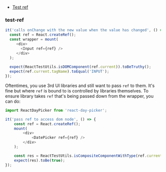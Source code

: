 
* [Test ref](#test-ref)



### test-ref

```js
it('calls onChange with the new value when the value has changed', () => {
  const ref = React.createRef();
  const wrapper = mount(
     <div>
       <Input ref={ref} />
     </div>
  );
  
  expect(ReactTestUtils.isDOMComponent(ref.current)).toBeTruthy();
  expect(ref.current.tagName).toEqual('INPUT');
});
```
Oftentimes, you use 3rd UI libraries and still want to pass `ref` to them. It's fine but where `ref` is bound to is controlled by libraries themselves. To ensure library takes `ref` that's being passed down from the wrapper, you can do:

```js
import ReactDayPicker from 'react-day-picker';

it('pass ref to access dom node', () => {
	const ref = React.createRef();
	mount(
		<div>
			<DatePicker ref={ref} />
		</div>
	);

	const res = ReactTestUtils.isCompositeComponentWithType(ref.current, ReactDayPicker);
	expect(res).toBe(true);
});
```

